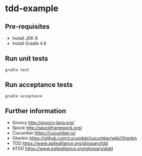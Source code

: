 # tdd-example

## Pre-requisites

* Install JDK 8
* Install Gradle 4.6

## Run unit tests

`gradle test`

## Run acceptance tests

`gradle acceptance`

## Further information

* Groovy http://groovy-lang.org/
* Spock http://spockframework.org/
* Cucumber https://cucumber.io/
* Gherkin https://github.com/cucumber/cucumber/wiki/Gherkin
* TDD https://www.agilealliance.org/glossary/tdd
* ATDD https://www.agilealliance.org/glossary/atdd
